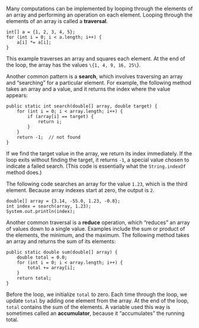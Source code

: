 Many computations can be implemented by looping through the elements of an array and performing an operation on each element. Looping through the elements of an array is called a **traversal**.

```code
int[] a = {1, 2, 3, 4, 5};
for (int i = 0; i < a.length; i++) {
    a[i] *= a[i];
}
```

This example traverses an array and squares each element. At the end of the loop, the array has the values `\{1, 4, 9, 16, 25\`}.



Another common pattern is a **search**, which involves traversing an array and “searching” for a particular element. For example, the following method takes an array and a value, and it returns the index where the value appears:

```code
public static int search(double[] array, double target) {
    for (int i = 0; i < array.length; i++) {
        if (array[i] == target) {
            return i;
        }
    }
    return -1;  // not found
}
```

If we find the target value in the array, we return its index immediately. If the loop exits without finding the target, it returns `-1`, a special value chosen to indicate a failed search. (This code is essentially what the `String.indexOf` method does.)

The following code searches an array for the value `1.23`, which is the third element. Because array indexes start at zero, the output is `2`.

```code
double[] array = {3.14, -55.0, 1.23, -0.8};
int index = search(array, 1.23);
System.out.println(index);
```



Another common traversal is a **reduce** operation, which “reduces” an array of values down to a single value. Examples include the sum or product of the elements, the minimum, and the maximum. The following method takes an array and returns the sum of its elements:

```code
public static double sum(double[] array) {
    double total = 0.0;
    for (int i = 0; i < array.length; i++) {
        total += array[i];
    }
    return total;
}
```


Before the loop, we initialize `total` to zero. Each time through the loop, we update `total` by adding one element from the array. At the end of the loop, `total` contains the sum of the elements. A variable used this way is sometimes called an **accumulator**, because it “accumulates” the running total.